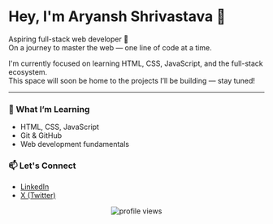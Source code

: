 # Hey, I'm Aryansh Shrivastava 👋

Aspiring full-stack web developer 🚀  
On a journey to master the web — one line of code at a time.

I'm currently focused on learning HTML, CSS, JavaScript, and the full-stack ecosystem.  
This space will soon be home to the projects I’ll be building — stay tuned!

---

### 🧠 What I’m Learning
- HTML, CSS, JavaScript
- Git & GitHub
- Web development fundamentals

### 📫 Let's Connect
- [LinkedIn](https://www.linkedin.com/in/aryansh-shrivastava-41b569368/)
- [X (Twitter)](https://x.com/AryanshShr11889)

<p align="center">
  <img src="https://komarev.com/ghpvc/?username=aryansh-shrivastava&style=flat-square&color=blue" alt="profile views"/>
</p>
